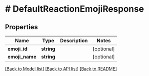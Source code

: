 # # DefaultReactionEmojiResponse

## Properties

Name | Type | Description | Notes
------------ | ------------- | ------------- | -------------
**emoji_id** | **string** |  | [optional]
**emoji_name** | **string** |  | [optional]

[[Back to Model list]](../../README.md#models) [[Back to API list]](../../README.md#endpoints) [[Back to README]](../../README.md)
